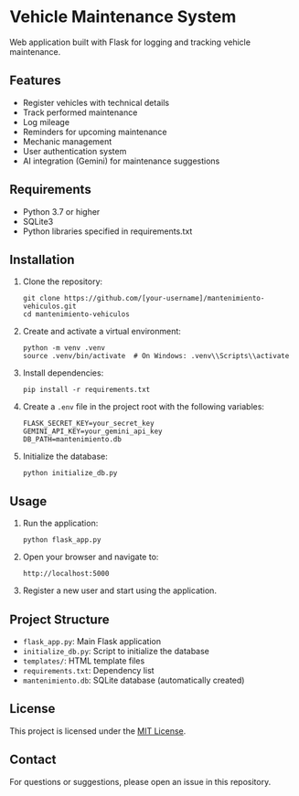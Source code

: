 # Vehicle Maintenance System

Web application built with Flask for logging and tracking vehicle maintenance.

## Features

- Register vehicles with technical details
- Track performed maintenance
- Log mileage
- Reminders for upcoming maintenance
- Mechanic management
- User authentication system
- AI integration (Gemini) for maintenance suggestions

## Requirements

- Python 3.7 or higher
- SQLite3
- Python libraries specified in requirements.txt

## Installation

1. Clone the repository:
   ```
   git clone https://github.com/[your-username]/mantenimiento-vehiculos.git
   cd mantenimiento-vehiculos
   ```

2. Create and activate a virtual environment:
   ```
   python -m venv .venv
   source .venv/bin/activate  # On Windows: .venv\\Scripts\\activate
   ```

3. Install dependencies:
   ```
   pip install -r requirements.txt
   ```

4. Create a `.env` file in the project root with the following variables:
   ```
   FLASK_SECRET_KEY=your_secret_key
   GEMINI_API_KEY=your_gemini_api_key
   DB_PATH=mantenimiento.db
   ```

5. Initialize the database:
   ```
   python initialize_db.py
   ```

## Usage

1. Run the application:
   ```
   python flask_app.py
   ```

2. Open your browser and navigate to:
   ```
   http://localhost:5000
   ```

3. Register a new user and start using the application.

## Project Structure

- `flask_app.py`: Main Flask application
- `initialize_db.py`: Script to initialize the database
- `templates/`: HTML template files
- `requirements.txt`: Dependency list
- `mantenimiento.db`: SQLite database (automatically created)

## License

This project is licensed under the [MIT License](LICENSE).

## Contact

For questions or suggestions, please open an issue in this repository.

